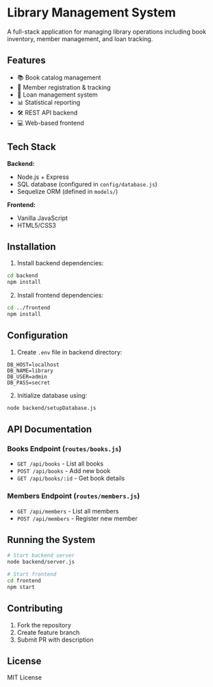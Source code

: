 

# Library Management System

A full-stack application for managing library operations including book inventory, member management, and loan tracking.

## Features
- 📚 Book catalog management
- 👥 Member registration & tracking
- 🔄 Loan management system
- 📊 Statistical reporting
- 🛠️ REST API backend
- 💻 Web-based frontend

## Tech Stack
**Backend:**
- Node.js + Express
- SQL database (configured in `config/database.js`)
- Sequelize ORM (defined in `models/`)

**Frontend:**
- Vanilla JavaScript
- HTML5/CSS3

## Installation
1. Install backend dependencies:
```bash
cd backend
npm install
```
2. Install frontend dependencies:
```bash
cd ../frontend
npm install
```

## Configuration
1. Create `.env` file in backend directory:
```env
DB_HOST=localhost
DB_NAME=library
DB_USER=admin
DB_PASS=secret
```
2. Initialize database using:
```bash
node backend/setupDatabase.js
```

## API Documentation
### Books Endpoint (`routes/books.js`)
- `GET /api/books` - List all books
- `POST /api/books` - Add new book
- `GET /api/books/:id` - Get book details

### Members Endpoint (`routes/members.js`)
- `GET /api/members` - List all members
- `POST /api/members` - Register new member

## Running the System
```bash
# Start backend server
node backend/server.js

# Start frontend
cd frontend
npm start
```

## Contributing
1. Fork the repository
2. Create feature branch
3. Submit PR with description

## License
MIT License